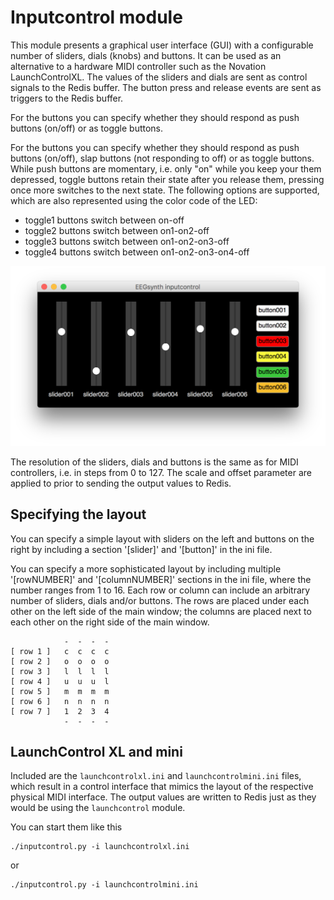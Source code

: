 # Inputcontrol module

This module presents a graphical user interface (GUI) with a configurable number of sliders, dials (knobs) and buttons. It can be used as an alternative to a hardware MIDI controller such as the Novation LaunchControlXL. The values of the sliders and dials are sent as control signals to the Redis buffer. The button press and release events are sent as triggers to the Redis buffer.

For the buttons you can specify whether they should respond as push buttons (on/off) or as toggle buttons.

For the buttons you can specify whether they should respond as push buttons (on/off), slap buttons (not responding to off) or as toggle buttons. While push buttons are momentary, i.e. only "on" while you keep your them depressed, toggle buttons retain their state after you release them, pressing once more switches to the next state. The following options are supported, which are also represented using the color code of the LED:

- toggle1 buttons switch between on-off
- toggle2 buttons switch between on1-on2-off
- toggle3 buttons switch between on1-on2-on3-off
- toggle4 buttons switch between on1-on2-on3-on4-off

![inputcontrol](./inputcontrol.png)

The resolution of the sliders, dials and buttons is the same as for MIDI controllers, i.e. in steps from 0 to 127. The scale and offset parameter are applied to prior to sending the output values to Redis.

## Specifying the layout

You can specify a simple layout with sliders on the left and buttons on the right by including a section '[slider]' and '[button]' in the ini file.

You can specify a more sophisticated layout by including multiple '[rowNUMBER]' and '[columnNUMBER]' sections in the ini file, where the number ranges from 1 to 16. Each row or column can include an arbitrary number of sliders, dials and/or buttons. The rows are placed under each other on the left side of the main window; the columns are placed next to each other on the right side of the main window.

```
            -  -  -  -
[ row 1 ]   c  c  c  c
[ row 2 ]   o  o  o  o
[ row 3 ]   l  l  l  l
[ row 4 ]   u  u  u  l
[ row 5 ]   m  m  m  m
[ row 6 ]   n  n  n  n
[ row 7 ]   1  2  3  4
            -  -  -  -
```

## LaunchControl XL and mini

Included are the `launchcontrolxl.ini` and `launchcontrolmini.ini` files, which result in a control interface that mimics the layout of the respective physical MIDI interface. The output values are written to Redis just as they would be using the `launchcontrol` module.

You can start them like this

    ./inputcontrol.py -i launchcontrolxl.ini

or

    ./inputcontrol.py -i launchcontrolmini.ini
